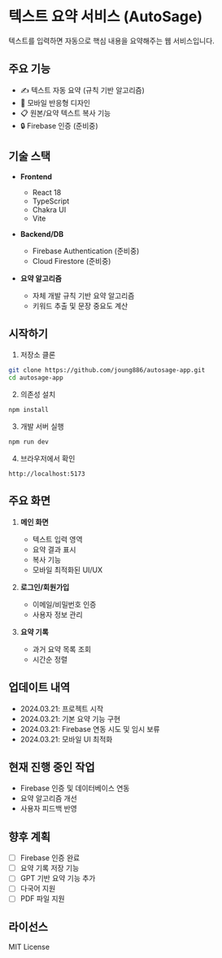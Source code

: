 # 텍스트 요약 서비스 (AutoSage)

텍스트를 입력하면 자동으로 핵심 내용을 요약해주는 웹 서비스입니다.

## 주요 기능

- ✍️ 텍스트 자동 요약 (규칙 기반 알고리즘)
- 📱 모바일 반응형 디자인
- 📋 원본/요약 텍스트 복사 기능
- 🔒 Firebase 인증 (준비중)

## 기술 스택

- **Frontend**

  - React 18
  - TypeScript
  - Chakra UI
  - Vite

- **Backend/DB**

  - Firebase Authentication (준비중)
  - Cloud Firestore (준비중)

- **요약 알고리즘**
  - 자체 개발 규칙 기반 요약 알고리즘
  - 키워드 추출 및 문장 중요도 계산

## 시작하기

1. 저장소 클론

```bash
git clone https://github.com/joung886/autosage-app.git
cd autosage-app
```

2. 의존성 설치

```bash
npm install
```

3. 개발 서버 실행

```bash
npm run dev
```

4. 브라우저에서 확인

```
http://localhost:5173
```

## 주요 화면

1. **메인 화면**

   - 텍스트 입력 영역
   - 요약 결과 표시
   - 복사 기능
   - 모바일 최적화된 UI/UX

2. **로그인/회원가입**

   - 이메일/비밀번호 인증
   - 사용자 정보 관리

3. **요약 기록**
   - 과거 요약 목록 조회
   - 시간순 정렬

## 업데이트 내역

- 2024.03.21: 프로젝트 시작
- 2024.03.21: 기본 요약 기능 구현
- 2024.03.21: Firebase 연동 시도 및 임시 보류
- 2024.03.21: 모바일 UI 최적화

## 현재 진행 중인 작업

- Firebase 인증 및 데이터베이스 연동
- 요약 알고리즘 개선
- 사용자 피드백 반영

## 향후 계획

- [ ] Firebase 인증 완료
- [ ] 요약 기록 저장 기능
- [ ] GPT 기반 요약 기능 추가
- [ ] 다국어 지원
- [ ] PDF 파일 지원

## 라이선스

MIT License
